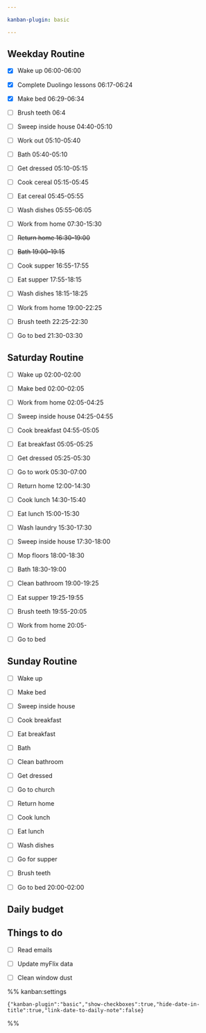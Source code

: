 ```yaml
---

kanban-plugin: basic

---
```


## Weekday Routine

- [x] Wake up 06:00-06:00
- [x] Complete Duolingo lessons 06:17-06:24
- [x] Make bed 06:29-06:34
- [ ] Brush teeth 06:4
- [ ] Sweep inside house 04:40-05:10
- [ ] Work out 05:10-05:40
- [ ] Bath 05:40-05:10
- [ ] Get dressed 05:10-05:15
- [ ] Cook cereal 05:15-05:45
- [ ] Eat cereal 05:45-05:55
- [ ] Wash dishes 05:55-06:05
- [ ] Work from home 07:30-15:30
- [ ] ~~Return home 16:30-19:00~~
- [ ] ~~Bath 19:00-19:15~~
- [ ] Cook supper 16:55-17:55
- [ ] Eat supper 17:55-18:15
- [ ] Wash dishes 18:15-18:25
- [ ] Work from home 19:00-22:25
- [ ] Brush teeth 22:25-22:30
- [ ] Go to bed 21:30-03:30


## Saturday Routine

- [ ] Wake up 02:00-02:00
- [ ] Make bed 02:00-02:05
- [ ] Work from home 02:05-04:25
- [ ] Sweep inside house 04:25-04:55
- [ ] Cook breakfast 04:55-05:05
- [ ] Eat breakfast 05:05-05:25
- [ ] Get dressed 05:25-05:30
- [ ] Go to work 05:30-07:00
- [ ] Return home 12:00-14:30
- [ ] Cook lunch 14:30-15:40
- [ ] Eat lunch 15:00-15:30
- [ ] Wash laundry 15:30-17:30
- [ ] Sweep inside house 17:30-18:00
- [ ] Mop floors 18:00-18:30
- [ ] Bath 18:30-19:00
- [ ] Clean bathroom 19:00-19:25
- [ ] Eat supper 19:25-19:55
- [ ] Brush teeth 19:55-20:05
- [ ] Work from home 20:05-
- [ ] Go to bed


## Sunday Routine

- [ ] Wake up
- [ ] Make bed
- [ ] Sweep inside house
- [ ] Cook breakfast
- [ ] Eat breakfast
- [ ] Bath
- [ ] Clean bathroom
- [ ] Get dressed
- [ ] Go to church
- [ ] Return home
- [ ] Cook lunch
- [ ] Eat lunch
- [ ] Wash dishes
- [ ] Go for supper
- [ ] Brush teeth
- [ ] Go to bed 20:00-02:00


## Daily budget



## Things to do

- [ ] Read emails
- [ ] Update myFlix data
- [ ] Clean window dust




%% kanban:settings
```
{"kanban-plugin":"basic","show-checkboxes":true,"hide-date-in-title":true,"link-date-to-daily-note":false}
```
%%
